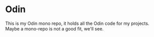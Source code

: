 # Odin
This is my Odin mono repo, it holds all the Odin code for my projects.
Maybe a mono-repo is not a good fit, we'll see.

